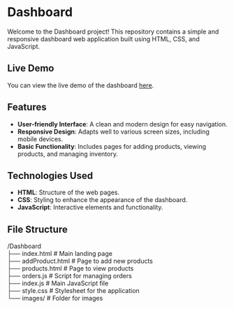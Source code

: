 # Dashboard

Welcome to the Dashboard project! This repository contains a simple and responsive dashboard web application built using HTML, CSS, and JavaScript.

## Live Demo

You can view the live demo of the dashboard [here](https://rahmayahiaa.github.io/Dashboard/).

## Features

- **User-friendly Interface**: A clean and modern design for easy navigation.
- **Responsive Design**: Adapts well to various screen sizes, including mobile devices.
- **Basic Functionality**: Includes pages for adding products, viewing products, and managing inventory.

## Technologies Used

- **HTML**: Structure of the web pages.
- **CSS**: Styling to enhance the appearance of the dashboard.
- **JavaScript**: Interactive elements and functionality.

## File Structure
/Dashboard                                                                                                                                                                                  
├── index.html # Main landing page                                                                                                
├── addProduct.html # Page to add new products                                                        
├── products.html # Page to view products                                                           
├── orders.js # Script for managing orders                                                           
├── index.js # Main JavaScript file                                                           
├── style.css # Stylesheet for the application                                                           
└── images/ # Folder for images                                                           




